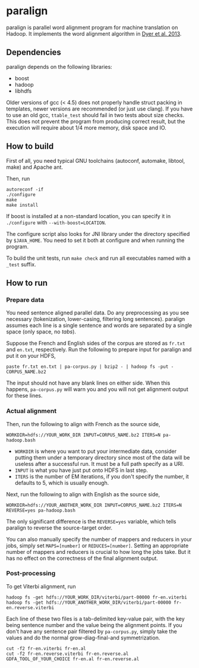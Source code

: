 paralign
========
paralign is parallel word alignment program for machine translation on Hadoop. It implements the word alignment algorithm in [Dyer et al. 2013].

[Dyer et al. 2013]: http://www.ark.cs.cmu.edu/cdyer/fast_valign.pdf

Dependencies
------------
paralign depends on the following libraries:
- boost
- hadoop
- libhdfs

Older versions of gcc (< 4.5) does not properly handle struct packing in templates, newer versions are recommended (or just use clang). If you have to use an old gcc, `ttable_test` should fail in two tests about size checks. This does not prevent the program from producing correct result, but the execution will require about 1/4 more memory, disk space and IO.

How to build
------------
First of all, you need typical GNU toolchains (autoconf, automake, libtool, make) and Apache ant.

Then, run
```
autoreconf -if
./configure
make
make install
```

If boost is installed at a non-standard location, you can specify it in `./configure` with `--with-boost=LOCATION`.

The configure script also looks for JNI library under the directory specified by `$JAVA_HOME`. You need to set it both at configure and when running the program.

To build the unit tests, run `make check` and run all executables named with a `_test` suffix.

How to run
----------

### Prepare data

You need sentence aligned parallel data. Do any preprocessing as you see necessary (tokenization, lower-casing, filtering long sentences). paralign assumes each line is a single sentence and words are separated by a single space (only space, no _tabs_).

Suppose the French and English sides of the corpus are stored as `fr.txt` and `en.txt`, respectively. Run the following to prepare input for paralign and put it on your HDFS,
```
paste fr.txt en.txt | pa-corpus.py | bzip2 - | hadoop fs -put - CORPUS_NAME.bz2
```

The input should not have any blank lines on either side. When this happens, `pa-corpus.py` will warn you and you will not get alignment output for these lines.

### Actual alignment

Then, run the following to align with French as the source side,
```
WORKDIR=hdfs://YOUR_WORK_DIR INPUT=CORPUS_NAME.bz2 ITERS=N pa-hadoop.bash
```

- `WORKDIR` is where you want to put your intermediate data, consider putting them under a temporary directory since most of the data will be useless after a successful run. It must be a full path specify as a URI.
- `INPUT` is what you have just put onto HDFS in last step.
- `ITERS` is the number of EM iterations, if you don't specify the number, it defaults to 5, which is usually enough.

Next, run the following to align with English as the source side,
```
WORKDIR=hdfs://YOUR_ANOTHER_WORK_DIR INPUT=CORPUS_NAME.bz2 ITERS=N REVERSE=yes pa-hadoop.bash
```

The only significant difference is the `REVERSE=yes` variable, which tells paralign to reverse the source-target order.

You can also manually specify the number of mappers and reducers in your jobs, simply set `MAPS=[number]` or `REDUCES=[number]`. Setting an appropriate number of mappers and reducers is crucial to how long the jobs take. But it has no effect on the correctness of the final alignment output.

### Post-processing

To get Viterbi alignment, run
```
hadoop fs -get hdfs://YOUR_WORK_DIR/viterbi/part-00000 fr-en.viterbi
hadoop fs -get hdfs://YOUR_ANOTHER_WORK_DIR/viterbi/part-00000 fr-en.reverse.viterbi
```

Each line of these two files is a tab-delimited key-value pair, with the key being sentence number and the value being the alignment points. If you don't have any sentence pair filtered by `pa-corpus.py`, simply take the values and do the normal grow-diag-final-and symmetrization.
```
cut -f2 fr-en.viterbi fr-en.al
cut -f2 fr-en.reverse.viterbi fr-en.reverse.al
GDFA_TOOL_OF_YOUR_CHOICE fr-en.al fr-en.reverse.al
```
